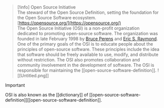 > [!info] Open Source Initiative  
> The steward of the Open Source Definition, setting the foundation for the Open Source Software ecosystem.  
> [https://opensource.org/](https://opensource.org/)  
The Open Source Initiative (OSI) is a non-profit organization dedicated to promoting open-source software.
The organization was founded in late February 1998 by [Bruce Perens](https://en.wikipedia.org/wiki/Bruce_Perens) and [Eric S. Raymond](https://en.wikipedia.org/wiki/Eric_S._Raymond).
One of the primary goals of the OSI is to educate people about the principles of open-source software. These principles include the idea that software should be freely available to use, modify, and distribute without restriction. The OSI also promotes collaboration and community involvement in the development of software.
The OSI is responsible for maintaining the [[open-source-software-definition]].
![[Untitled.png]]

> [!important]  
> OSI is also known as the [[dictionary]] of [[open-source-software-definition]][[open-source-software-definition]].